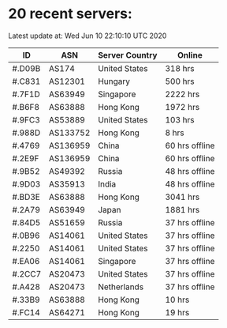 # 20 recent servers:

Latest update at: Wed Jun 10 22:10:10 UTC 2020

| ID | ASN | Server Country | Online |
| -- | --- | -------------- | ------ |
| #.D09B | AS174 | United States | 318 hrs |
| #.C831 | AS12301 | Hungary | 500 hrs |
| #.7F1D | AS63949 | Singapore | 2222 hrs |
| #.B6F8 | AS63888 | Hong Kong | 1972 hrs |
| #.9FC3 | AS53889 | United States | 103 hrs |
| #.988D | AS133752 | Hong Kong | 8 hrs |
| #.4769 | AS136959 | China | 60 hrs offline |
| #.2E9F | AS136959 | China | 60 hrs offline |
| #.9B52 | AS49392 | Russia | 48 hrs offline |
| #.9D03 | AS35913 | India | 48 hrs offline |
| #.BD3E | AS63888 | Hong Kong | 3041 hrs |
| #.2A79 | AS63949 | Japan | 1881 hrs |
| #.84D5 | AS51659 | Russia | 37 hrs offline |
| #.0B96 | AS14061 | United States | 37 hrs offline |
| #.2250 | AS14061 | United States | 37 hrs offline |
| #.EA06 | AS14061 | Singapore | 37 hrs offline |
| #.2CC7 | AS20473 | United States | 37 hrs offline |
| #.A428 | AS20473 | Netherlands | 37 hrs offline |
| #.33B9 | AS63888 | Hong Kong | 10 hrs |
| #.FC14 | AS64271 | Hong Kong | 19 hrs |

